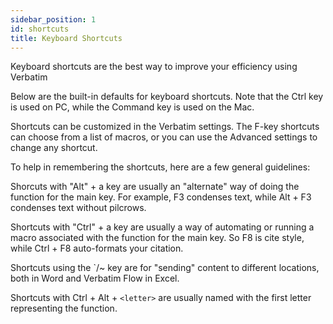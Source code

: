 ```yaml
---
sidebar_position: 1
id: shortcuts
title: Keyboard Shortcuts
---
```


Keyboard shortcuts are the best way to improve your efficiency using Verbatim

Below are the built-in defaults for keyboard shortcuts. Note that the Ctrl key is used on PC, while the Command key is used on the Mac.

Shortcuts can be customized in the Verbatim settings. The F-key shortcuts can choose from a list of macros, or you can use the Advanced settings to change any shortcut.

To help in remembering the shortcuts, here are a few general guidelines:

Shorcuts with "Alt" + a key are usually an "alternate" way of doing the function for the main key. For example, F3 condenses text, while Alt + F3 condenses text without pilcrows.

Shortcuts with "Ctrl" + a key are usually a way of automating or running a macro associated with the function for the main key. So F8 is cite style, while Ctrl + F8 auto-formats your citation.

Shortcuts using the `/~ key are for "sending" content to different locations, both in Word and Verbatim Flow in Excel.

Shortcuts with Ctrl + Alt + `<letter>` are usually named with the first letter representing the function.